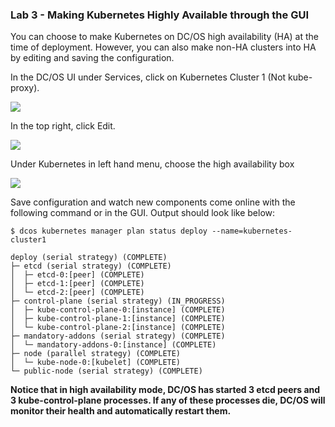 ### Lab 3 - Making Kubernetes Highly Available through the GUI

You can choose to make Kubernetes on DC/OS high availability (HA) at the time of deployment. However, you can also make non-HA clusters into HA by editing and saving the configuration. 

In the DC/OS UI under Services, click on Kubernetes Cluster 1 (Not kube-proxy). 

![](https://github.com/tbaums/rccl-k8s/blob/master/screenshots/k8s-ha-1.png)

In the top right, click Edit.

![](https://i.imgur.com/2dYmVLp.png)

Under Kubernetes in left hand menu, choose the high availability box

![](https://github.com/tbaums/rccl-k8s/blob/master/screenshots/select-ha.png)

Save configuration and watch new components come online with the following command or in the GUI. Output should look like below:

```
$ dcos kubernetes manager plan status deploy --name=kubernetes-cluster1

deploy (serial strategy) (COMPLETE)
├─ etcd (serial strategy) (COMPLETE)
│  ├─ etcd-0:[peer] (COMPLETE)
│  ├─ etcd-1:[peer] (COMPLETE)
│  └─ etcd-2:[peer] (COMPLETE)
├─ control-plane (serial strategy) (IN_PROGRESS)
│  ├─ kube-control-plane-0:[instance] (COMPLETE)
│  ├─ kube-control-plane-1:[instance] (COMPLETE)
│  └─ kube-control-plane-2:[instance] (COMPLETE)
├─ mandatory-addons (serial strategy) (COMPLETE)
│  └─ mandatory-addons-0:[instance] (COMPLETE)
├─ node (parallel strategy) (COMPLETE)
│  └─ kube-node-0:[kubelet] (COMPLETE)
└─ public-node (serial strategy) (COMPLETE)

```

**Notice that in high availability mode, DC/OS has started 3 etcd peers and 3 kube-control-plane processes. If any of these processes die, DC/OS will monitor their health and automatically restart them.**



